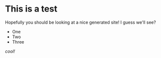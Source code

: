 # This is a test

Hopefully you should be looking at a nice generated site! I guess we'll see?

- One
- Two
- Three

*cool!*
